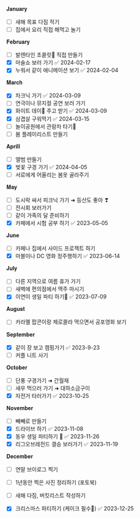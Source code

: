 𝐉𝐚𝐧𝐮𝐚𝐫𝐲 
- [ ] 새해 목표 다짐 적기 
- [ ] 집에서 요리 직접 해먹고 놀기

𝐅𝐞𝐛𝐫𝐮𝐚𝐫𝐲
- [ ] 발렌타인 초콜릿🍫 직접 만들기
- [x] 마술쇼 보러 가기 ✅ 2024-02-17
- [x] 누워서 같이 애니메이션 보기 ✅ 2024-02-04

𝐌𝐚𝐫𝐜𝐡
- [x] 차크닉 가기 ✅ 2024-03-09
- [ ] 연극이나 뮤지컬 공연 보러 가기 
- [x] 화이트 데이🍬 주고 받기 ✅ 2024-03-09
- [x] 삼겹살 구워먹기 ✅ 2024-03-15
- [ ] 놀이공원에서 관람차 타기🎡
- [ ] 봄 플레이리스트 만들기

𝐀𝐩𝐫𝐢𝐥𝐥
- [ ] 앨범 만들기 
- [x] 벚꽃 구경 가기 ✅ 2024-04-05
- [ ] 서로에게 어울리는 봄옷 골라주기 

𝐌𝐚𝐲
- [ ] 도시락 싸서 피크닉 가기 ➜ 등산도 좋아 ❣︎
- [ ] 전시회 보러가기 
- [ ] 같이 가족의 달 준비하기
- [x] 카페에서 시험 공부 하기 ✅ 2023-05-05

𝐉𝐮𝐧𝐞
- [ ] 카페나 집에서 사이드 프로젝트 하기 
- [x] 마블이나 DC 영화 정주행하기 ✅ 2023-06-14

𝐉𝐮𝐥𝐲
- [ ] 다른 지역으로 여름 휴가 가기
- [ ] 새벽에 편의점에서 맥주 마시기
- [x] 이연이 생일 파티 하기🎂 ✅ 2023-07-09

𝐀𝐮𝐠𝐮𝐬𝐭
- [ ] 카라멜 팝콘이랑 제로콜라 먹으면서 공포영화 보기 

𝐒𝐞𝐩𝐭𝐞𝐦𝐛𝐞𝐫
- [x] 같이 장 보고 캠핑가기 ✅ 2023-9-23
- [ ] 커플 니트 사기

𝐎𝐜𝐭𝐨𝐛𝐞𝐫
- [ ] 단풍 구경가기 ➜ 간월재 
- [ ] 새우 먹으러 가기 ➜ 대하소금구이 
- [x] 자전거 타러가기 ✅ 2023-10-25

𝐍𝐨𝐯𝐞𝐦𝐛𝐞𝐫
- [ ] 빼빼로 만들기 
- [x] 드라이브 하기 ✅ 2023-11-08
- [x] 동우 생일 파티하기 🎂 ✅ 2023-11-26
- [x] 리그오브레전드 결승 보러가기 ✅ 2023-11-19

𝐃𝐞𝐜𝐞𝐦𝐛𝐞𝐫
- [ ] 연말 브이로그 찍기
- [ ] 1년동안 찍은 사진 정리하기 (포토북)
- [ ] 새해 다짐, 버킷리스트 작성하기
- [x] 크리스마스 파티하기 (케이크 필수🎄) ✅ 2023-12-25

